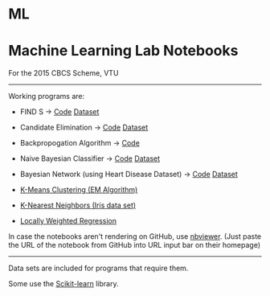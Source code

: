 # ML

# Machine Learning Lab Notebooks
For the 2015 CBCS Scheme, VTU

---
Working programs are:

- FIND S -> [Code](https://github.com/YaegerKnight/ML/blob/master/Program%201%20-%20Find-S.ipynb) [Dataset](https://github.com/YaegerKnight/ML/blob/master/FindS.csv)
- Candidate Elimination -> [Code](https://github.com/YaegerKnight/ML/blob/master/Program%202%20.ipynb) [Dataset](https://github.com/YaegerKnight/ML/blob/master/CandidateElimination1.csv)

- Backpropogation Algorithm -> [Code](https://github.com/YaegerKnight/ML/blob/master/Program%204%20Artificial%20Neural%20Network.ipynb)
- Naive Bayesian Classifier -> [Code](#) [Dataset](#) 

- Bayesian Network (using Heart Disease Dataset) -> [Code](https://github.com/YaegerKnight/ML/blob/master/Program%207%20-%20Using%20pgmpy%20Module%20.ipynb) [Dataset](https://github.com/YaegerKnight/ML/blob/master/Program7DataSet.csv) 
- [K-Means Clustering (EM Algorithm)](https://github.com/pavanpej/ML-Lab/blob/master/Prog8-kmeans.ipynb)
- [K-Nearest Neighbors (Iris data set)](https://github.com/pavanpej/ML-Lab/blob/master/lab9.py) 
- [Locally Weighted Regression](https://github.com/pavanpej/ML-Lab/blob/master/Prog10.ipynb)


In case the notebooks aren't rendering on GitHub, use [nbviewer](https://nbviewer.jupyter.org/).
(Just paste the URL of the notebook from GitHub into URL input bar on their homepage)

---
Data sets are included for programs that require them.

Some use the [Scikit-learn](http://scikit-learn.org/stable/) library.
